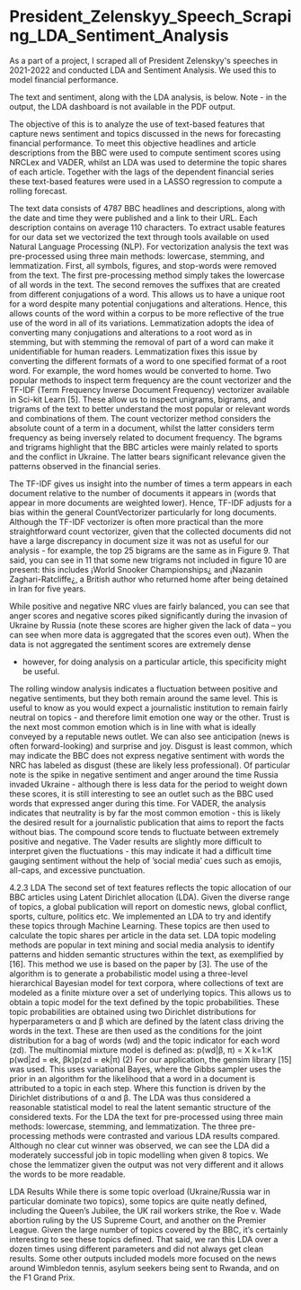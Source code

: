 # President_Zelenskyy_Speech_Scraping_LDA_Sentiment_Analysis
As a part of a project, I scraped all of President Zelenskyy's speeches in 2021-2022 and conducted LDA and Sentiment Analysis. We used this to model financial performance. 

The text and sentiment, along with the LDA analysis, is below. Note - in the output, the LDA dashboard is not available in the PDF output.

The objective of this  is to analyze the use of text-based features that capture news
sentiment and topics discussed in the news for forecasting financial performance. 
To meet this objective headlines and article descriptions from the BBC were used to compute
sentiment scores using NRCLex and VADER, whilst an LDA was used to determine the topic
shares of each article. Together with the lags of the dependent financial series these text-based
features were used in a LASSO regression to compute a rolling forecast.

The text data consists of 4787 BBC headlines and descriptions, along with the date and time they
were published and a link to their URL. Each description contains on average 110 characters.
To extract usable features for our data set we vectorized the text through tools available on used
Natural Language Processing (NLP). For vectorization analysis the text was pre-processed using three
main methods: lowercase, stemming, and lemmatization. First, all symbols, figures, and stop-words
were removed from the text. The first pre-processing method simply takes the lowercase of all words in
the text. The second removes the suffixes that are created from different conjugations of a word. This
allows us to have a unique root for a word despite many potential conjugations and alterations. Hence,
this allows counts of the word within a corpus to be more reflective of the true use of the word in all
of its variations. Lemmatization adopts the idea of converting many conjugations and alterations to a
root word as in stemming, but with stemming the removal of part of a word can make it unidentifiable
for human readers. Lemmatization fixes this issue by converting the different formats of a word to one
specified format of a root word. For example, the word homes would be converted to home.
Two popular methods to inspect term frequency are the count vectorizer and the TF-IDF (Term
Frequency Inverse Document Frequency) vectorizer available in Sci-kit Learn [5]. These allow us to
inspect unigrams, bigrams, and trigrams of the text to better understand the most popular or relevant
words and combinations of them. The count vectorizer method considers the absolute count of a
term in a document, whilst the latter considers term frequency as being inversely related to document
frequency.
The  bgrams and trigrams highlight that the BBC articles were mainly related to sports
and the conflict in Ukraine. The latter bears significant relevance given the patterns observed in the
financial series.


The TF-IDF gives us insight into the number of times a term appears in each document relative to
the number of documents it appears in (words that appear in more documents are weighted lower).
Hence, TF-IDF adjusts for a bias within the general CountVectorizer particularly for long documents.
Although the TF-IDF vectorizer is often more practical than the more straightforward count vectorizer, given that the collected documents did not have a large discrepancy in document size it was not as useful for our analysis - for example, the top 25 bigrams are the same as in Figure 9. That said,
you can see in 11 that some new trigrams not included in figure 10 are present: this includes ¡World
Snooker Championships¿ and ¡Nazanin Zaghari-Ratcliffe¿, a British author who returned home after
being detained in Iran for five years.


While positive and negative NRC vlues are fairly balanced, you can see that anger scores and negative scores piked significantly during the invasion of Ukraine by Russia (note these scores are higher given the lack of data – you can see when more data is aggregated
that the scores even out). When the data is not aggregated the sentiment scores are extremely dense
- however, for doing analysis on a particular article, this specificity might be useful.


The rolling window analysis indicates a fluctuation between positive and negative sentiments, but
they both remain around the same level. This is useful to know as you would expect a journalistic
institution to remain fairly neutral on topics - and therefore limit emotion one way or the other. Trust
is the next most common emotion which is in line with what is ideally conveyed by a reputable news
outlet. We can also see anticipation (news is often forward-looking) and surprise and joy. Disgust is
least common, which may indicate the BBC does not express negative sentiment with words the NRC
has labeled as disgust (these are likely less professional). Of particular note is the spike in negative
sentiment and anger around the time Russia invaded Ukraine - although there is less data for the
period to weight down these scores, it is still interesting to see an outlet such as the BBC used words
that expressed anger during this time.
For VADER, the analysis indicates that neutrality is by far the most common emotion - this is likely
the desired result for a journalistic publication that aims to report the facts without bias. The compound score tends to fluctuate between extremely positive and negative. The Vader results are slightly more difficult to interpret given the fluctuations - this may indicate it
had a difficult time gauging sentiment without the help of ’social media’ cues such as emojis, all-caps,
and excessive punctuation.


4.2.3 LDA
The second set of text features reflects the topic allocation of our BBC articles using Latent Dirichlet
allocation (LDA). Given the diverse range of topics, a global publication will report on domestic news,
global conflict, sports, culture, politics etc. We implemented an LDA to try and identify these topics
through Machine Learning. These topics are then used to calculate the topic shares per article in the
data set. LDA topic modeling methods are popular in text mining and social media analysis to identify
patterns and hidden semantic structures within the text, as exemplified by [16].
This method we use is based on the paper by [3]. The use of the algorithm is to generate a
probabilistic model using a three-level hierarchical Bayesian model for text corpora, where collections
of text are modeled as a finite mixture over a set of underlying topics. This allows us to obtain a topic
model for the text defined by the topic probabilities.
These topic probabilities are obtained using two Dirichlet distributions for hyperparameters α and
β which are defined by the latent class driving the words in the text. These are then used as the
conditions for the joint distribution for a bag of words (wd) and the topic indicator for each word (zd).
The multinomial mixture model is defined as:
p(wd|β, π) = X
k=1:K
p(wd|zd = ek, βk)p(zd = ek|π) (2)
For our application, the gensim library [15] was used. This uses variational Bayes, where the Gibbs
sampler uses the prior in an algorithm for the likelihood that a word in a document is attributed to
a topic in each step. Where this function is driven by the Dirichlet distributions of α and β. The
LDA was thus considered a reasonable statistical model to real the latent semantic structure of the
considered texts.
For the LDA the text for pre-processed using three main methods: lowercase, stemming, and
lemmatization. The three pre-processing methods were contrasted and various LDA results compared.
Although no clear cut winner was observed, we can see the LDA did a moderately successful job in
topic modelling when given 8 topics. We chose the lemmatizer given the output was not very different
and it allows the words to be more readable.


LDA Results
While there is some topic overload (Ukraine/Russia war in particular dominate two topics), some topics are quite neatly defined, including the Queen’s
Jubilee, the UK rail workers strike, the Roe v. Wade abortion ruling by the US Supreme Court, and
another on the Premier League. Given the large number of topics covered by the BBC, it’s certainly
interesting to see these topics defined. That said, we ran this LDA over a dozen times using different
parameters and did not always get clean results. Some other outputs included models more focused
on the news around Wimbledon tennis, asylum seekers being sent to Rwanda, and on the F1 Grand Prix.

